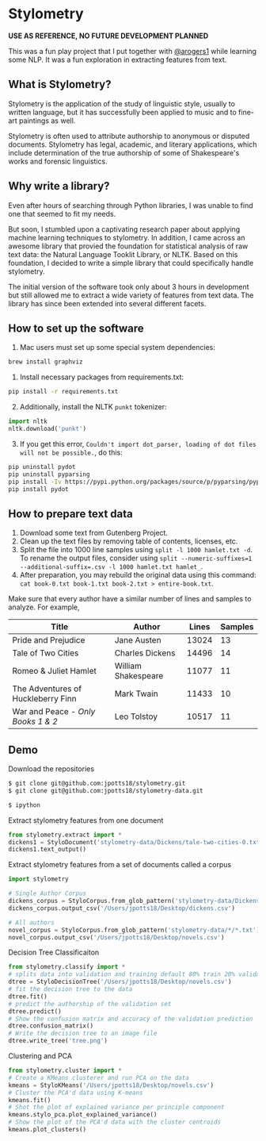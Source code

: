 # Stylometry

**USE AS REFERENCE, NO FUTURE DEVELOPMENT PLANNED**

This was a fun play project that I put together with [@arogers1](https://github.com/arogers1) while learning some NLP. It was a fun exploration in extracting features from text.

## What is Stylometry?

Stylometry is the application of the study of linguistic style, usually to written language, but it has successfully been applied to music and to fine-art paintings as well.

Stylometry is often used to attribute authorship to anonymous or disputed documents. Stylometry has legal, academic, and literary applications, which include determination of the true authorship of some of Shakespeare's works and forensic linguistics.

## Why write a library?

Even after hours of searching through Python libraries, I was unable to find one that seemed to fit my needs.

But soon, I stumbled upon a captivating research paper about applying machine learning techniques to stylometry. In addition, I came across an awesome library that provied the foundation for statistical analysis of raw text data: the Natural Language Tooklit Library, or NLTK. Based on this foundation, I decided to write a simple library that could specifically handle stylometry.

The initial version of the software took only about 3 hours in development but still allowed me to extract a wide variety of features from text data. The library has since been extended into several different facets.

## How to set up the software

1. Mac users must set up some special system dependencies:

```bash
brew install graphviz
```

1. Install necessary packages from requirements.txt:
```bash
pip install -r requirements.txt
```
2. Additionally, install the NLTK `punkt` tokenizer: 
```python
import nltk
nltk.download('punkt')
```

3. If you get this error, ``Couldn't import dot_parser, loading of dot files will not be possible.``, do this:

```bash
pip uninstall pydot
pip uninstall pyparsing
pip install -Iv https://pypi.python.org/packages/source/p/pyparsing/pyparsing-1.5.7.tar.gz
pip install pydot
```

## How to prepare text data

1. Download some text from Gutenberg Project.
2. Clean up the text files by removing table of contents, licenses, etc.
3. Split the file into 1000 line samples using ``split -l 1000 hamlet.txt -d``. To rename the output files, consider using ``split --numeric-suffixes=1 --additional-suffix=.csv -l 1000 hamlet.txt hamlet_``.
4. After preparation, you may rebuild the original data using this command: ``cat book-0.txt book-1.txt book-2.txt > entire-book.txt``.

Make sure that every author have a similar number of lines and samples to analyze. For example,

| Title | Author | Lines | Samples |
--- | --- | --- | ---
| Pride and Prejudice | Jane Austen | 13024 | 13 |
| Tale of Two Cities | Charles Dickens | 14496 | 14 |
| Romeo & Juliet Hamlet | William Shakespeare | 11077 | 11 |
| The Adventures of Huckleberry Finn | Mark Twain | 11433 | 10 |
| War and Peace - *Only Books 1 & 2* | Leo Tolstoy | 10517 | 11 |

## Demo

Download the repositories

```bash
$ git clone git@github.com:jpotts18/stylometry.git
$ git clone git@github.com:jpotts18/stylometry-data.git

$ ipython
```
Extract stylometry features from one document

```python
from stylometry.extract import *
dickens1 = StyloDocument('stylometry-data/Dickens/tale-two-cities-0.txt')
dickens1.text_output()
```
Extract stylometry features from a set of documents called a corpus

```python
import stylometry

# Single Author Corpus
dickens_corpus = StyloCorpus.from_glob_pattern('stylometry-data/Dickens/*.txt')
dickens_corpus.output_csv('/Users/jpotts18/Desktop/dickens.csv')

# All authors
novel_corpus = StyloCorpus.from_glob_pattern('stylometry-data/*/*.txt')
novel_corpus.output_csv('/Users/jpotts18/Desktop/novels.csv')
```

Decision Tree Classificaiton

```python
from stylometry.classify import *
# splits data into validation and training default 80% train 20% validation
dtree = StyloDecisionTree('/Users/jpotts18/Desktop/novels.csv')
# fit the decision tree to the data
dtree.fit()
# predict the authorship of the validation set
dtree.predict()
# Show the confusion matrix and accuracy of the validation prediction
dtree.confusion_matrix()
# Write the decision tree to an image file
dtree.write_tree('tree.png')
```

Clustering and PCA

```python
from stylometry.cluster import *
# Create a KMeans clusterer and run PCA on the data
kmeans = StyloKMeans('/Users/jpotts18/Desktop/novels.csv')
# Cluster the PCA'd data using K-means
kmeans.fit()
# Shot the plot of explained variance per principle component
kmeans.stylo_pca.plot_explained_variance()
# Show the plot of the PCA'd data with the cluster centroids
kmeans.plot_clusters()
```




